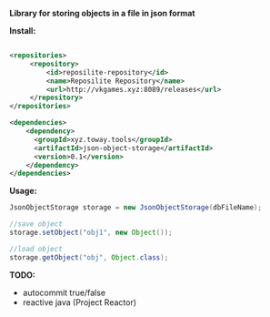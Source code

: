 <b>Library for storing objects in a file in json format</b>

<b>Install:</b>

```XML

<repositories>
     <repository>
         <id>reposilite-repository</id>
         <name>Reposilite Repository</name>
         <url>http://vkgames.xyz:8089/releases</url>
     </repository>
</repositories>

<dependencies>
    <dependency>
      <groupId>xyz.toway.tools</groupId>
      <artifactId>json-object-storage</artifactId>
      <version>0.1</version>
    </dependency>
</dependencies>
```

<b>Usage:</b>
```java
JsonObjectStorage storage = new JsonObjectStorage(dbFileName);

//save object
storage.setObject("obj1", new Object());

//load object
storage.getObject("obj", Object.class);
```

<b>TODO:</b> 
* autocommit true/false
* reactive java (Project Reactor)